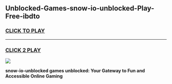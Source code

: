 
## Unblocked-Games-snow-io-unblocked-Play-Free-ibdto
<h3>
<a href="https://premium76.site?title=snow-io-unblocked&ref=18A1">CLICK TO PLAY</a></h3>
<hr>

<h3>
<a href="https://premium76.site?title=snow-io-unblocked&ref=18A1">CLICK 2 PLAY</a>
  
</h3>

<a href="https://premium76.site?title=snow-io-unblocked&ref=18A1"><img src="https://clearcache.store/games.png"></a>


**snow-io-unblocked games unblocked: Your Gateway to Fun and Accessible Online Gaming**
